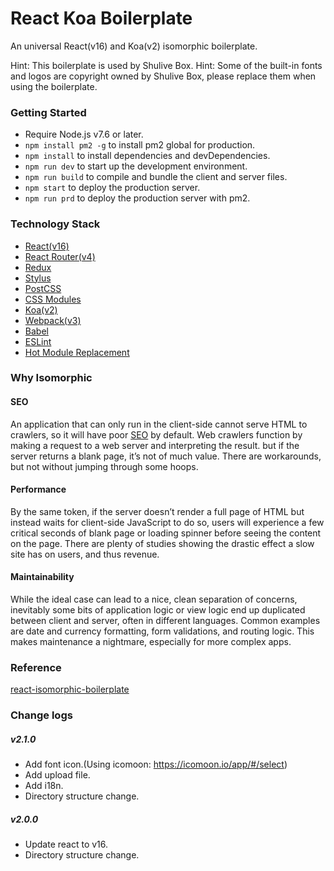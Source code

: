 # React Koa Boilerplate

An universal React(v16) and Koa(v2) isomorphic boilerplate.

Hint: This boilerplate is used by Shulive Box.
Hint: Some of the built-in fonts and logos are copyright owned by Shulive Box, please replace them when using the boilerplate.

### Getting Started
- Require Node.js v7.6 or later.
- `npm install pm2 -g` to install pm2 global for production.
- `npm install` to install dependencies and devDependencies.
- `npm run dev` to start up the development environment.
- `npm run build` to compile and bundle the client and server files.
- `npm start` to deploy the production server.
- `npm run prd` to deploy the production server with pm2.

### Technology Stack
- [React(v16)](https://github.com/facebook/react)
- [React Router(v4)](https://github.com/ReactTraining/react-router)
- [Redux](https://github.com/reactjs/redux)
- [Stylus](https://github.com/stylus/stylus)
- [PostCSS](https://github.com/postcss/postcss)
- [CSS Modules](https://github.com/css-modules/css-modules)
- [Koa(v2)](https://github.com/koajs/koa)
- [Webpack(v3)](https://github.com/webpack/webpack)
- [Babel](https://github.com/babel/babel)
- [ESLint](https://github.com/eslint/eslint)
- [Hot Module Replacement](https://webpack.github.io/docs/hot-module-replacement.html)

### Why Isomorphic
#### SEO
An application that can only run in the client-side cannot serve HTML to crawlers, so it will have poor [SEO](https://en.wikipedia.org/wiki/Search_engine_optimization) by default. Web crawlers function by making a request to a web server and interpreting the result. but if the server returns a blank page, it’s not of much value. There are workarounds, but not without jumping through some hoops.

#### Performance
By the same token, if the server doesn’t render a full page of HTML but instead waits for client-side JavaScript to do so, users will experience a few critical seconds of blank page or loading spinner before seeing the content on the page. There are plenty of studies showing the drastic effect a slow site has on users, and thus revenue.

#### Maintainability
While the ideal case can lead to a nice, clean separation of concerns, inevitably some bits of application logic or view logic end up duplicated between client and server, often in different languages. Common examples are date and currency formatting, form validations, and routing logic. This makes maintenance a nightmare, especially for more complex apps.

### Reference
[react-isomorphic-boilerplate](https://github.com/chikara-chan/react-isomorphic-boilerplate)

### Change logs
##### v2.1.0
- Add font icon.(Using icomoon: https://icomoon.io/app/#/select)
- Add upload file.
- Add i18n.
- Directory structure change.

##### v2.0.0
- Update react to v16.
- Directory structure change.

